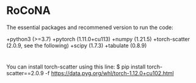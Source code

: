 # RoCoNA
The essential packages and recommened version to run the code:

+python3 (>=3.7)
+pytorch (1.11.0+cu113)
+numpy (1.21.5)
+torch-scatter (2.0.9, see the following)
+scipy (1.7.3)
+tabulate (0.8.9)
#
You can install torch-scatter using this line:
$ pip install torch-scatter==2.0.9 -f https://data.pyg.org/whl/torch-1.12.0+cu102.html
